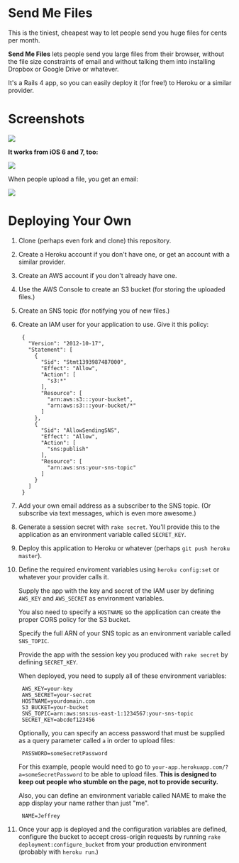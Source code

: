 # Send Me Files

This is the tiniest, cheapest way to let people send you huge files
for cents per month.

__Send Me Files__ lets people send you large files from their
browser, without the file size constraints of email and without talking them
into installing Dropbox or Google Drive or whatever.

It's a Rails 4 app, so you can easily deploy it (for free!) to Heroku or a similar provider.

# Screenshots

<img src="http://f.cl.ly/items/420w0w0c403E2C3E090W/Screen%20Shot%202014-03-05%20at%2022.35.21.png">

__It works from iOS 6 and 7, too:__

<img src="http://f.cl.ly/items/0W420j0T203B1q2w143N/Pulsar%20Mar%205,%202014,%2022%3A37%3A13.png">

When people upload a file, you get an email:

<img src="http://f.cl.ly/items/3p2J3H2n0s3F47050h3T/Screen%20Shot%202014-03-05%20at%2020.57.31.png">

# Deploying Your Own

1. Clone (perhaps even fork and clone) this repository.
2. Create a Heroku account if you don't have one, or get an account with a similar provider.
3. Create an AWS account if you don't already have one.
4. Use the AWS Console to create an S3 bucket (for storing the uploaded files.)
5. Create an SNS topic (for notifying you of new files.)
6. Create an IAM user for your application to use. Give it this policy:

        {
          "Version": "2012-10-17",
          "Statement": [
            {
              "Sid": "Stmt1393987487000",
              "Effect": "Allow",
              "Action": [
                "s3:*"
              ],
              "Resource": [
                "arn:aws:s3:::your-bucket",
                "arn:aws:s3:::your-bucket/*"
              ]
            },
            {
              "Sid": "AllowSendingSNS",
              "Effect": "Allow",
              "Action": [
                "sns:publish"
              ],
              "Resource": [
                "arn:aws:sns:your-sns-topic"
              ]
            }
          ]
        }

7. Add your own email address as a subscriber to the SNS topic. (Or subscribe via text messages, which is even more awesome.)
8. Generate a session secret with `rake secret`. You'll provide this to the application as an environment variable called `SECRET_KEY`.
8. Deploy this application to Heroku or whatever (perhaps `git push heroku master`).
9. Define the required enviroment variables using `heroku config:set` or whatever your provider calls it.

    Supply the app with the key and secret of the IAM user by defining
    `AWS_KEY` and `AWS_SECRET` as environment variables.
    
    You also need to specify a `HOSTNAME` so the application can create
    the proper CORS policy for the S3 bucket.
    
    Specify the full ARN of your SNS topic as an environment variable
    called `SNS_TOPIC`.
    
    Provide the app with the session key you produced with `rake secret`
    by defining `SECRET_KEY`.
    
    When deployed, you need to supply all of these environment variables:
    
        AWS_KEY=your-key
        AWS_SECRET=your-secret
        HOSTNAME=yourdomain.com
        S3_BUCKET=your-bucket
        SNS_TOPIC=arn:aws:sns:us-east-1:1234567:your-sns-topic
        SECRET_KEY=abcdef123456

    Optionally, you can specify an access password that must be supplied as
    a query parameter called `a` in order to upload files:

        PASSWORD=someSecretPassword
    
    For this example, people would need to go to `your-app.herokuapp.com/?a=someSecretPassword` to be able to upload files. __This is designed to keep out people who stumble on the page, not to provide security.__
    
    Also, you can define an environment variable called NAME to make the app display your name rather than just "me".
    
        NAME=Jeffrey

10. Once your app is deployed and the configuration variables are defined, configure the bucket to accept cross-origin requests by running `rake deployment:configure_bucket` from your production environment (probably with `heroku run`.)

